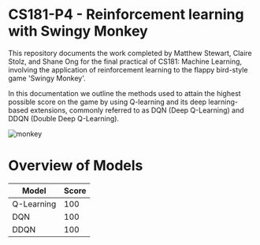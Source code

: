 # CS181-P4 - Reinforcement learning with Swingy Monkey

This repository documents the work completed by Matthew Stewart, Claire Stolz, and Shane Ong for the final practical of CS181: Machine Learning, involving the application of reinforcement learning to the flappy bird-style game 'Swingy Monkey'.

In this documentation we outline the methods used to attain the highest possible score on the game by using Q-learning and its deep learning-based extensions, commonly referred to as DQN (Deep Q-Learning) and DDQN (Double Deep Q-Learning).

![monkey](https://github.com/mrdragonbear/CS181-P4/edit/master/Swingy_Monkey.png)


# Overview of Models

Model | Score
------------ | -------------
Q-Learning | 100
DQN | 100
DDQN | 100
